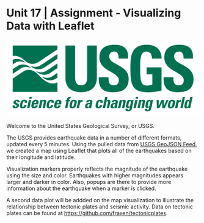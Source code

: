 # Unit 17 | Assignment - Visualizing Data with Leaflet

![1-Logo](Images/1-Logo.png)

Welcome to the United States Geological Survey, or USGS.

The USGS provides earthquake data in a number of different formats, updated every 5 minutes. Using the pulled data from [USGS GeoJSON Feed](http://earthquake.usgs.gov/earthquakes/feed/v1.0/geojson.php), we created a map using Leaflet that plots all of the earthquakes based on their longitude and latitude.

Visualization markers properly reflects the magnitude of the earthquake using the size and color. Earthquakes with higher magnitudes appears larger and darker in color. Also, popups are there to provide more information about the earthquake when a marker is clicked.

A second data plot will be addded on the map visualization to illustrate the relationship between tectonic plates and seismic activity. Data on tectonic plates can be found at <https://github.com/fraxen/tectonicplates>.


